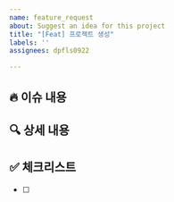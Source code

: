 ```yaml
---
name: feature_request
about: Suggest an idea for this project
title: "[Feat] 프로젝트 생성"
labels: ''
assignees: dpfls0922

---
```


## 🔥 이슈 내용


## 🔍 상세 내용


## ✅ 체크리스트
- [ ]
